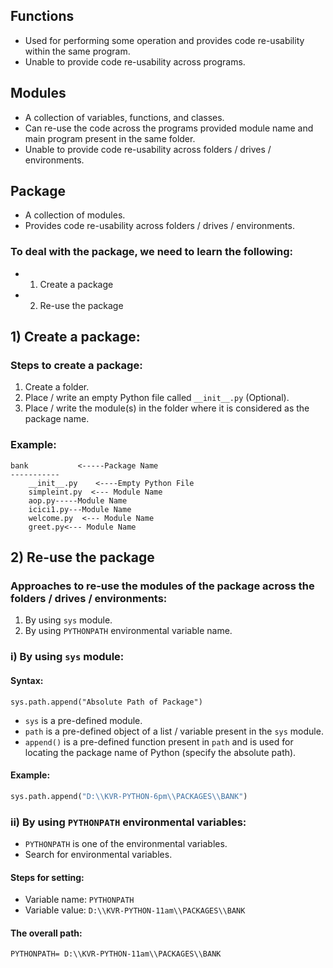 

## Functions
- Used for performing some operation and provides code re-usability within the same program.
- Unable to provide code re-usability across programs.

## Modules
- A collection of variables, functions, and classes.
- Can re-use the code across the programs provided module name and main program present in the same folder.
- Unable to provide code re-usability across folders / drives / environments.

## Package
- A collection of modules.
- Provides code re-usability across folders / drives / environments.

### To deal with the package, we need to learn the following:
- 1. Create a package
- 2. Re-use the package

## 1) Create a package:
### Steps to create a package:
1. Create a folder.
2. Place / write an empty Python file called `__init__.py` (Optional).
3. Place / write the module(s) in the folder where it is considered as the package name.

### Example:
```
bank           <-----Package Name
-----------
    __init__.py    <----Empty Python File
    simpleint.py  <--- Module Name
    aop.py-----Module Name
    icici1.py---Module Name
    welcome.py  <--- Module Name
    greet.py<--- Module Name
```

## 2) Re-use the package
### Approaches to re-use the modules of the package across the folders / drives / environments:
1. By using `sys` module.
2. By using `PYTHONPATH` environmental variable name.

### i) By using `sys` module:
#### Syntax:
```
sys.path.append("Absolute Path of Package")
```
- `sys` is a pre-defined module.
- `path` is a pre-defined object of a list / variable present in the `sys` module.
- `append()` is a pre-defined function present in `path` and is used for locating the package name of Python (specify the absolute path).

#### Example:
```python
sys.path.append("D:\\KVR-PYTHON-6pm\\PACKAGES\\BANK")
```

### ii) By using `PYTHONPATH` environmental variables:
- `PYTHONPATH` is one of the environmental variables.
- Search for environmental variables.
#### Steps for setting:
- Variable name: `PYTHONPATH`
- Variable value: `D:\\KVR-PYTHON-11am\\PACKAGES\\BANK`

#### The overall path:
```
PYTHONPATH= D:\\KVR-PYTHON-11am\\PACKAGES\\BANK
```
